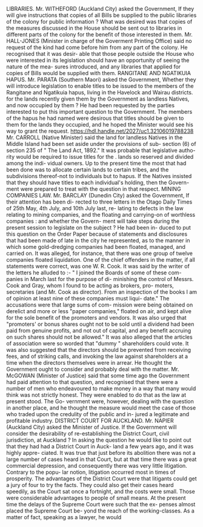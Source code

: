 LIBRARIES. Mr. WITHEFORD (Auckland City) asked the Government, If they will give instructions that copies of all Bills be supplied to the public libraries of the colony for public information ? What was desired was that copies of the measures discussed in the House should be sent out to libraries in different parts of the colony for the benefit of those interested in them. Mr. HALL-JONES (Minister in charge of the Goverment Printing Office) said no request of the kind had come before him from any part of the colony. He recognised that it was desir- able that those people outside the House who were interested in its legislation should have an opportunity of seeing the nature of the mea- sures introduced, and any libraries that applied for copies of Bills would be supplied with them. RANGITANE AND NGATIKUIA HAPUS. Mr. PARATA (Southern Maori) asked the Government, Whether they will introduce legislation to enable titles to be issued to the members of the Rangitane and Ngatikuia hapus, living in the Havelock and Wairau districts. for the lands recently given them by the Government as landless Natives, and now occupied by them ? He had been requested by the parties interested to put this important question to the Government. The members of the hapus he had named were desirous that titles should be given to them for the lands they occupied, and he hoped the Minister would see his way to grant the request. https://hdl.handle.net/2027/uc1.32106019788238 Mr. CARROLL (Native Minister) said the land for landless Natives in the Middle Island had been set aside under the provisions of sub- section (6) of section 235 of " The Land Act, 1892." It was probable that legislative autho- rity would be required to issue titles for the . lands so reserved and divided among the indi- vidual owners. Up to the present time the most that had been done was to allocate certain lands to certain tribes, and the subdivisions thereof-not to individuals but to hapus. If the Natives insisted that they should have titles to each individual's holding, then the Govern- ment were prepared to treat with the question in that respect. MINING COMPANIES LAW. Mr. BARCLAY (Dunedin City) asked the Government, If their attention has been di- rected to three letters in the Otago Daily Times of 25th May, 4th July, and 10th July last, re- lating to defects in the law relating to mining companies, and the floating and carrying-on of worthless companies : and whether the Govern- ment will take steps during the present session to legislate on the subject ? He had been in- duced to put this question on the Order Paper because of statements and disclosures that had been made of late in the city he represented, as to the manner in which some gold-dredging companies had been floated, managed, and carried on. It was alleged, for instance, that there was one group of twelve companies floated liquidation. One of the chief offenders in the matter, if all statements were correct, was one W. R. Cook. It was said by the writer of the letters he alluded to :- " I joined the Boards of some of these com- panies in March last for the purpose of di- minishing the control of Messrs. Cook and Gray, whom I found to be acting as brokers, pro- moters, secretaries (and Mr. Cook as director). From an inspection of the books I am of opinion at least nine of these companies must liqui- date." The accusations were that large sums of com- mission were being obtained on derelict and more or less "paper companies," floated on air, and kept alive for the sole benefit of the promoters and vendors. It was also urged that "promoters' or bonus shares ought not to be sold until a dividend had been paid from genuine profits, and not out of capital, and any benefit accruing on such shares should not be allowed." It was also alleged that the articles of association were so worded that "dummy " shareholders could vote. It was also suggested that the directors should be prevented from receiving fees, and of striking calls, and invoking the law against shareholders at a time when the directors themselves were in arrear. He thought the Government ought to consider and probably deal with the matter. Mr. McGOWAN (Minister of Justice) said that some time ago the Government had paid attention to that question, and recognised that there were a number of men who endeavoured to make money in a way that many would think was not strictly honest. They were enabled to do that as the law at present stood. The Go- vernment were, however, dealing with the question in another place, and he thought the measure would meet the case of those who traded upon the credulity of the public and in- jured a legitimate and profitable industry. DISTRICT COURT FOR AUCKLAND. Mr. NAPIER (Auckland City) asked the Minister of Justice. If the Government will consider the desirability of re-establishing the District Court, civil jurisdiction, at Auckland ? In asking the question he would like to point out that they had had a District Court in Auck- land a few years ago, and it was highly appre- ciated. It was true that just before its abolition there was not a large number of cases heard in that Court, but at that time there was a great commercial depression, and consequently there was very little litigation. Contrary to the popu- lar notion, litigation occurred most in times of prosperity. The advantages of the District Court were that litigants could get a jury of four to try the facts. They could also get their cases heard speedily, as the Court sat once a fortnight, and the costs were small. Those were considerable advantages to people of small means. At the present time the delays of the Supreme Court were such that the ex- penses almost placed the Supreme Court be- yond the reach of the working-classes. As a matter of fact, speaking as a lawyer, he would 